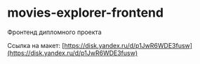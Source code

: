 # movies-explorer-frontend

Фронтенд дипломного проекта

Ссылка на макет: [https://disk.yandex.ru/d/p1JwR6WDE3fusw](https://disk.yandex.ru/d/p1JwR6WDE3fusw)
